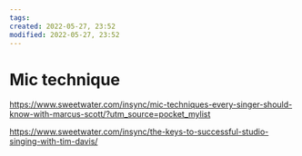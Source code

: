 ```yaml
---
tags: 
created: 2022-05-27, 23:52
modified: 2022-05-27, 23:52
---
```


# Mic technique
https://www.sweetwater.com/insync/mic-techniques-every-singer-should-know-with-marcus-scott/?utm_source=pocket_mylist

https://www.sweetwater.com/insync/the-keys-to-successful-studio-singing-with-tim-davis/